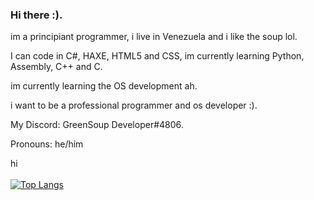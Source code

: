 ### Hi there :).

im a principiant programmer, i live in Venezuela and i like the soup lol.

I can code in C#, HAXE, HTML5 and CSS, im currently learning Python, Assembly, C++ and C.

im currently learning the OS development ah.

i want to be a professional programmer and os developer :).

My Discord: GreenSoup Developer#4806.

Pronouns:                    he/him

hi
<br>
<br>
[![Top Langs](https://github-readme-stats.vercel.app/api/top-langs/?username=GreenSoupDeveloper&layout=compact&theme=synthwave)](https://github.com/anuraghazra/github-readme-stats)

<!--
**GreenSoupDeveloper/GreenSoupDeveloper** is a 鉁� _special_ 鉁� repository because its `README.md` (this file) appears on your GitHub profile.


